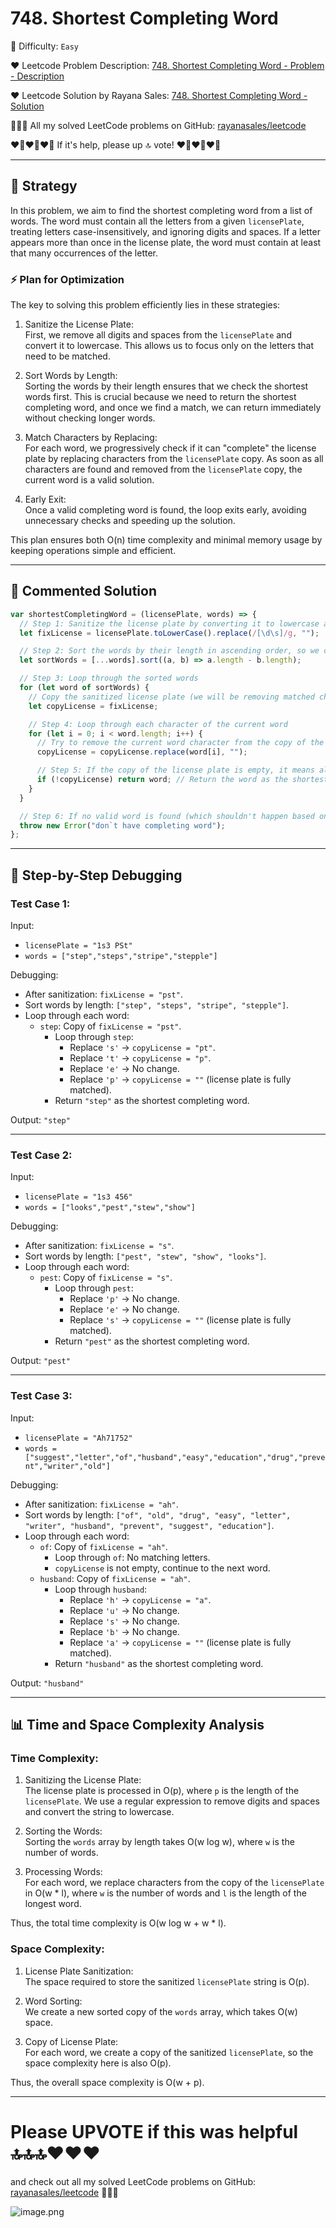 # 748. Shortest Completing Word

🌱 Difficulty: `Easy`

❤️ Leetcode Problem Description: [748. Shortest Completing Word - Problem - Description](https://leetcode.com/problems/shortest-completing-word/description/)

❤️ Leetcode Solution by Rayana Sales: [748. Shortest Completing Word - Solution](https://leetcode.com/problems/shortest-completing-word/solutions/5959321/topic)

💁🏻‍♀️ All my solved LeetCode problems on GitHub: [rayanasales/leetcode](https://github.com/rayanasales/leetcode)

❤️‍🔥❤️‍🔥❤️‍🔥 If it's help, please up 🔝 vote! ❤️‍🔥❤️‍🔥❤️‍🔥

---

## 💎 Strategy

In this problem, we aim to find the shortest completing word from a list of words. The word must contain all the letters from a given `licensePlate`, treating letters case-insensitively, and ignoring digits and spaces. If a letter appears more than once in the license plate, the word must contain at least that many occurrences of the letter.

### ⚡️ Plan for Optimization

The key to solving this problem efficiently lies in these strategies:

1. Sanitize the License Plate:  
   First, we remove all digits and spaces from the `licensePlate` and convert it to lowercase. This allows us to focus only on the letters that need to be matched.

2. Sort Words by Length:  
   Sorting the words by their length ensures that we check the shortest words first. This is crucial because we need to return the shortest completing word, and once we find a match, we can return immediately without checking longer words.

3. Match Characters by Replacing:  
   For each word, we progressively check if it can "complete" the license plate by replacing characters from the `licensePlate` copy. As soon as all characters are found and removed from the `licensePlate` copy, the current word is a valid solution.

4. Early Exit:  
   Once a valid completing word is found, the loop exits early, avoiding unnecessary checks and speeding up the solution.

This plan ensures both O(n) time complexity and minimal memory usage by keeping operations simple and efficient.

---

## 🚀 Commented Solution

```js
var shortestCompletingWord = (licensePlate, words) => {
  // Step 1: Sanitize the license plate by converting it to lowercase and removing digits and spaces
  let fixLicense = licensePlate.toLowerCase().replace(/[\d\s]/g, "");

  // Step 2: Sort the words by their length in ascending order, so we check the shortest words first
  let sortWords = [...words].sort((a, b) => a.length - b.length);

  // Step 3: Loop through the sorted words
  for (let word of sortWords) {
    // Copy the sanitized license plate (we will be removing matched characters from it)
    let copyLicense = fixLicense;

    // Step 4: Loop through each character of the current word
    for (let i = 0; i < word.length; i++) {
      // Try to remove the current word character from the copy of the license plate string
      copyLicense = copyLicense.replace(word[i], "");

      // Step 5: If the copy of the license plate is empty, it means all characters have been found
      if (!copyLicense) return word; // Return the word as the shortest completing word
    }
  }

  // Step 6: If no valid word is found (which shouldn't happen based on problem constraints), throw an error
  throw new Error("don`t have completing word");
};
```

---

## 🔎 Step-by-Step Debugging

### Test Case 1:

Input:

- `licensePlate = "1s3 PSt"`
- `words = ["step","steps","stripe","stepple"]`

Debugging:

- After sanitization: `fixLicense = "pst"`.
- Sort words by length: `["step", "steps", "stripe", "stepple"]`.
- Loop through each word:
  - `step`: Copy of `fixLicense = "pst"`.
    - Loop through `step`:
      - Replace `'s'` -> `copyLicense = "pt"`.
      - Replace `'t'` -> `copyLicense = "p"`.
      - Replace `'e'` -> No change.
      - Replace `'p'` -> `copyLicense = ""` (license plate is fully matched).
    - Return `"step"` as the shortest completing word.

Output: `"step"`

---

### Test Case 2:

Input:

- `licensePlate = "1s3 456"`
- `words = ["looks","pest","stew","show"]`

Debugging:

- After sanitization: `fixLicense = "s"`.
- Sort words by length: `["pest", "stew", "show", "looks"]`.
- Loop through each word:
  - `pest`: Copy of `fixLicense = "s"`.
    - Loop through `pest`:
      - Replace `'p'` -> No change.
      - Replace `'e'` -> No change.
      - Replace `'s'` -> `copyLicense = ""` (license plate is fully matched).
    - Return `"pest"` as the shortest completing word.

Output: `"pest"`

---

### Test Case 3:

Input:

- `licensePlate = "Ah71752"`
- `words = ["suggest","letter","of","husband","easy","education","drug","prevent","writer","old"]`

Debugging:

- After sanitization: `fixLicense = "ah"`.
- Sort words by length: `["of", "old", "drug", "easy", "letter", "writer", "husband", "prevent", "suggest", "education"]`.
- Loop through each word:
  - `of`: Copy of `fixLicense = "ah"`.
    - Loop through `of`: No matching letters.
    - `copyLicense` is not empty, continue to the next word.
  - `husband`: Copy of `fixLicense = "ah"`.
    - Loop through `husband`:
      - Replace `'h'` -> `copyLicense = "a"`.
      - Replace `'u'` -> No change.
      - Replace `'s'` -> No change.
      - Replace `'b'` -> No change.
      - Replace `'a'` -> `copyLicense = ""` (license plate is fully matched).
    - Return `"husband"` as the shortest completing word.

Output: `"husband"`

---

## 📊 Time and Space Complexity Analysis

### Time Complexity:

1. Sanitizing the License Plate:  
   The license plate is processed in O(p), where `p` is the length of the `licensePlate`. We use a regular expression to remove digits and spaces and convert the string to lowercase.

2. Sorting the Words:  
   Sorting the `words` array by length takes O(w log w), where `w` is the number of words.

3. Processing Words:  
   For each word, we replace characters from the copy of the `licensePlate` in O(w \* l), where `w` is the number of words and `l` is the length of the longest word.

Thus, the total time complexity is O(w log w + w \* l).

### Space Complexity:

1. License Plate Sanitization:  
   The space required to store the sanitized `licensePlate` string is O(p).

2. Word Sorting:  
   We create a new sorted copy of the `words` array, which takes O(w) space.

3. Copy of License Plate:  
   For each word, we create a copy of the sanitized `licensePlate`, so the space complexity here is also O(p).

Thus, the overall space complexity is O(w + p).

---

# Please UPVOTE if this was helpful 🔝🔝🔝❤️❤️❤️

and check out all my solved LeetCode problems on GitHub: [rayanasales/leetcode](https://github.com/rayanasales/leetcode) 🤙😚🤘

![image.png](https://assets.leetcode.com/users/images/57bce3b1-56e2-4c20-9cdf-b61fef26b93b_1725494158.6252415.png)
